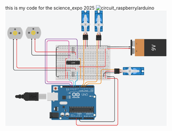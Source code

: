 this is my code for the science_expo 2025
![circuit_raspberry/arduino](https://github.com/ziaenico/autoturret_science_expo/blob/main/image.jpg)
![circuit_raspberry/arduino](https://github.com/ziaenico/autoturret_science_expo/blob/main/circuit%20arduino_raspberry.png)
